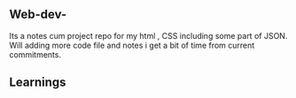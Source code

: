 ## Web-dev-
Its  a notes cum project repo for my html , CSS including some part of JSON. 
Will adding more code file and notes i get a bit of time from current commitments.
## Learnings

